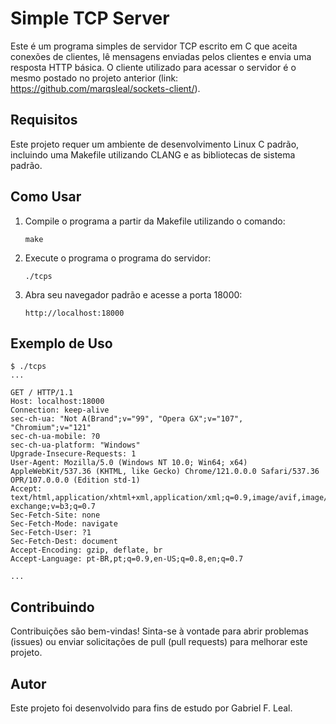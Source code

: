 # Simple TCP Server

Este é um programa simples de servidor TCP escrito em C que aceita conexões de clientes, lê mensagens enviadas pelos clientes e envia uma resposta HTTP básica.
O cliente utilizado para acessar o servidor é o mesmo postado no projeto anterior (link: https://github.com/marqsleal/sockets-client/).

## Requisitos

Este projeto requer um ambiente de desenvolvimento Linux C padrão, incluindo uma Makefile utilizando CLANG e as bibliotecas de sistema padrão.

## Como Usar

1. Compile o programa a partir da Makefile utilizando o comando:
    ```
    make
    ```

2. Execute o programa o programa do servidor:
    ```
    ./tcps
    ```

3. Abra seu navegador padrão e acesse a porta 18000:
    ```
    http://localhost:18000
    ```

## Exemplo de Uso

```
$ ./tcps
...

GET / HTTP/1.1
Host: localhost:18000
Connection: keep-alive
sec-ch-ua: "Not A(Brand";v="99", "Opera GX";v="107", "Chromium";v="121"
sec-ch-ua-mobile: ?0
sec-ch-ua-platform: "Windows"
Upgrade-Insecure-Requests: 1
User-Agent: Mozilla/5.0 (Windows NT 10.0; Win64; x64) AppleWebKit/537.36 (KHTML, like Gecko) Chrome/121.0.0.0 Safari/537.36 OPR/107.0.0.0 (Edition std-1)
Accept: text/html,application/xhtml+xml,application/xml;q=0.9,image/avif,image/webp,image/apng,*/*;q=0.8,application/signed-exchange;v=b3;q=0.7
Sec-Fetch-Site: none
Sec-Fetch-Mode: navigate
Sec-Fetch-User: ?1
Sec-Fetch-Dest: document
Accept-Encoding: gzip, deflate, br
Accept-Language: pt-BR,pt;q=0.9,en-US;q=0.8,en;q=0.7

...
```

## Contribuindo

Contribuições são bem-vindas! Sinta-se à vontade para abrir problemas (issues) ou enviar solicitações de pull (pull requests) para melhorar este projeto.

## Autor

Este projeto foi desenvolvido para fins de estudo por Gabriel F. Leal.